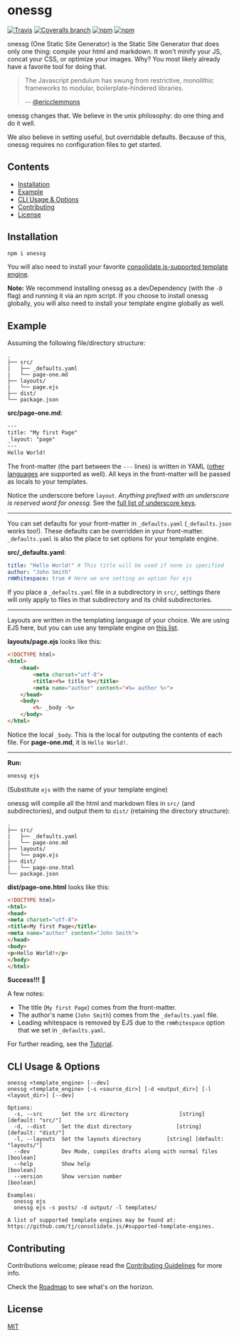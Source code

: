 # onessg

[![Travis](https://img.shields.io/travis/RyanZim/onessg.svg?maxAge=2592000)](https://travis-ci.org/RyanZim/onessg)
[![Coveralls branch](https://img.shields.io/coveralls/RyanZim/onessg/master.svg)](https://coveralls.io/github/RyanZim/onessg)
[![npm](https://img.shields.io/npm/v/onessg.svg?maxAge=2592000)](https://www.npmjs.com/package/onessg)
[![npm](https://img.shields.io/npm/l/onessg.svg?maxAge=2592000)](https://github.com/RyanZim/onessg/blob/master/LICENSE)

onessg (One Static Site Generator) is the Static Site Generator that does only one thing: compile your html and markdown. It won't minify your JS, concat your CSS, or optimize your images. Why? You most likely already have a favorite tool for doing that.

> The Javascript pendulum has swung from restrictive, monolithic frameworks to modular, boilerplate-hindered libraries.
>
>-- [@ericclemmons](https://medium.com/@ericclemmons/javascript-fatigue-48d4011b6fc4#.7xcwmnave)

onessg changes that. We believe in the unix philosophy: do one thing and do it well.

We also believe in setting useful, but overridable defaults. Because of this, onessg requires no configuration files to get started.

## Contents
<!-- START doctoc generated TOC please keep comment here to allow auto update -->
<!-- DON'T EDIT THIS SECTION, INSTEAD RE-RUN doctoc TO UPDATE -->


- [Installation](#installation)
- [Example](#example)
- [CLI Usage & Options](#cli-usage--options)
- [Contributing](#contributing)
- [License](#license)

<!-- END doctoc generated TOC please keep comment here to allow auto update -->

## Installation

```bash
npm i onessg
```

You will also need to install your favorite [consolidate.js-supported template engine](https://github.com/tj/consolidate.js/#supported-template-engines).

**Note:** We recommend installing onessg as a devDependency (with the `-D` flag) and running it via an npm script. If you choose to install onessg globally, you will also need to install your template engine globally as well.

## Example

Assuming the following file/directory structure:
```
.
├── src/
|   ├── _defaults.yaml
|   └── page-one.md
├── layouts/
|   └── page.ejs
├── dist/
└── package.json
```

**src/page-one.md**:
```html
---
title: "My first Page"
_layout: "page"
---
Hello World!
```

The front-matter (the part between the `---` lines) is written in YAML ([other languages](https://github.com/jonschlinkert/gray-matter#optionslang) are supported as well). All keys in the front-matter will be passed as locals to your templates.

Notice the underscore before `layout`. _Anything prefixed with an underscore is reserved word for onessg._ See the [full list of underscore keys](docs/underscore-reference.md).

---

You can set defaults for your front-matter in `_defaults.yaml` (`_defaults.json` works too!). These defaults can be overridden in your front-matter. `_defaults.yaml` is also the place to set options for your template engine.

**src/_defaults.yaml**:
```yaml
title: "Hello World!" # This title will be used if none is specified
author: "John Smith"
rmWhitespace: true # Here we are setting an option for ejs
```

If you place a `_defaults.yaml` file in a subdirectory in `src/`, settings there will only apply to files in that subdirectory and its child subdirectories.

---

Layouts are written in the templating language of your choice. We are using EJS here, but you can use any template engine on [this list](https://github.com/tj/consolidate.js/#supported-template-engines).

**layouts/page.ejs** looks like this:
```html
<!DOCTYPE html>
<html>
    <head>
        <meta charset="utf-8">
        <title><%= title %></title>
        <meta name="author" content="<%= author %>">
    </head>
    <body>
        <%- _body -%>
    </body>
</html>
```

Notice the local `_body`. This is the local for outputing the contents of each file. For **page-one.md**, it is `Hello World!`.

---

**Run:**

```bash
onessg ejs
```

(Substitute `ejs` with the name of your template engine)

onessg will compile all the html and markdown files in `src/` (and subdirectories), and output them to `dist/` (retaining the directory structure):

```
.
├── src/
|   ├── _defaults.yaml
|   └── page-one.md
├── layouts/
|   └── page.ejs
├── dist/
|   └── page-one.html
└── package.json
```

**dist/page-one.html** looks like this:

```html
<!DOCTYPE html>
<html>
<head>
<meta charset="utf-8">
<title>My first Page</title>
<meta name="author" content="John Smith">
</head>
<body>
<p>Hello World!</p>
</body>
</html>
```

**Success!!!** :tada:

A few notes:

- The title (`My first Page`) comes from the front-matter.
- The author's name (`John Smith`) comes from the `_defaults.yaml` file.
- Leading whitespace is removed by EJS due to the `rmWhitespace` option that we set in `_defaults.yaml`.

For further reading, see the [Tutorial](docs/tutorial.md).

## CLI Usage & Options

```
onessg <template_engine> [--dev]
onessg <template_engine> [-s <source_dir>] [-d <output_dir>] [-l <layout_dir>] [--dev]

Options:
  -s, --src      Set the src directory                [string] [default: "src/"]
  -d, --dist     Set the dist directory              [string] [default: "dist/"]
  -l, --layouts  Set the layouts directory        [string] [default: "layouts/"]
  --dev          Dev Mode, compiles drafts along with normal files     [boolean]
  --help         Show help                                             [boolean]
  --version      Show version number                                   [boolean]

Examples:
  onessg ejs
  onessg ejs -s posts/ -d output/ -l templates/

A list of supported template engines may be found at:
https://github.com/tj/consolidate.js/#supported-template-engines.
```

## Contributing

Contributions welcome; please read the [Contributing Guidelines](CONTRIBUTING.md) for more info.

Check the [Roadmap](https://github.com/RyanZim/onessg/wiki/Roadmap) to see what's on the horizon.

## License

[MIT](https://github.com/RyanZim/onessg/blob/master/LICENSE)

